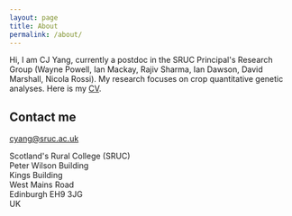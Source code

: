 ```yaml
---
layout: page
title: About
permalink: /about/
---
```


Hi, I am CJ Yang, currently a postdoc in the SRUC Principal's Research Group (Wayne Powell, Ian Mackay, Rajiv Sharma, Ian Dawson, David Marshall, Nicola Rossi). My research focuses on crop quantitative genetic analyses. Here is my [CV](https://cjyang-work.github.io/CV_web).  

## Contact me

[cyang@sruc.ac.uk](mailto:cyang@sruc.ac.uk)

Scotland's Rural College (SRUC)  
Peter Wilson Building  
Kings Building  
West Mains Road  
Edinburgh EH9 3JG  
UK  
